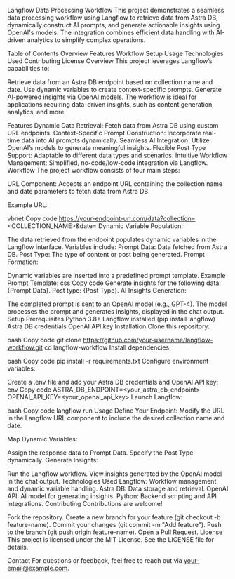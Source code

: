 Langflow Data Processing Workflow
This project demonstrates a seamless data processing workflow using Langflow to retrieve data from Astra DB, dynamically construct AI prompts, and generate actionable insights using OpenAI's models. The integration combines efficient data handling with AI-driven analytics to simplify complex operations.

Table of Contents
Overview
Features
Workflow
Setup
Usage
Technologies Used
Contributing
License
Overview
This project leverages Langflow’s capabilities to:

Retrieve data from an Astra DB endpoint based on collection name and date.
Use dynamic variables to create context-specific prompts.
Generate AI-powered insights via OpenAI models.
The workflow is ideal for applications requiring data-driven insights, such as content generation, analytics, and more.

Features
Dynamic Data Retrieval: Fetch data from Astra DB using custom URL endpoints.
Context-Specific Prompt Construction: Incorporate real-time data into AI prompts dynamically.
Seamless AI Integration: Utilize OpenAI’s models to generate meaningful insights.
Flexible Post Type Support: Adaptable to different data types and scenarios.
Intuitive Workflow Management: Simplified, no-code/low-code integration via Langflow.
Workflow
The project workflow consists of four main steps:

URL Component:
Accepts an endpoint URL containing the collection name and date parameters to fetch data from Astra DB.

Example URL:

vbnet
Copy code
https://your-endpoint-url.com/data?collection=<COLLECTION_NAME>&date=<DATE>
Dynamic Variable Population:

The data retrieved from the endpoint populates dynamic variables in the Langflow interface.
Variables include:
Prompt Data: Data fetched from Astra DB.
Post Type: The type of content or post being generated.
Prompt Formation:

Dynamic variables are inserted into a predefined prompt template.
Example Prompt Template:
css
Copy code
Generate insights for the following data: {Prompt Data}. Post type: {Post Type}.
AI Insights Generation:

The completed prompt is sent to an OpenAI model (e.g., GPT-4).
The model processes the prompt and generates insights, displayed in the chat output.
Setup
Prerequisites
Python 3.8+
Langflow installed (pip install langflow)
Astra DB credentials
OpenAI API key
Installation
Clone this repository:

bash
Copy code
git clone https://github.com/your-username/langflow-workflow.git
cd langflow-workflow
Install dependencies:

bash
Copy code
pip install -r requirements.txt
Configure environment variables:

Create a .env file and add your Astra DB credentials and OpenAI API key:
env
Copy code
ASTRA_DB_ENDPOINT=<your_astra_db_endpoint>
OPENAI_API_KEY=<your_openai_api_key>
Launch Langflow:

bash
Copy code
langflow run
Usage
Define Your Endpoint:
Modify the URL in the Langflow URL component to include the desired collection name and date.

Map Dynamic Variables:

Assign the response data to Prompt Data.
Specify the Post Type dynamically.
Generate Insights:

Run the Langflow workflow.
View insights generated by the OpenAI model in the chat output.
Technologies Used
Langflow: Workflow management and dynamic variable handling.
Astra DB: Data storage and retrieval.
OpenAI API: AI model for generating insights.
Python: Backend scripting and API integrations.
Contributing
Contributions are welcome!

Fork the repository.
Create a new branch for your feature (git checkout -b feature-name).
Commit your changes (git commit -m "Add feature").
Push to the branch (git push origin feature-name).
Open a Pull Request.
License
This project is licensed under the MIT License. See the LICENSE file for details.

Contact
For questions or feedback, feel free to reach out via your-email@example.com.
